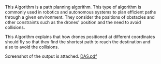 This Algorithm is a path planning algorithm. This type of algorithm is commonly used in robotics and autonomous systems to plan efficient paths through a given environment. They consider the positions of obstacles and other constraints such as the drones' position and the need to avoid collisions.

This Algorithm explains that how drones positioned at different coordinates should fly so that they find the shortest path to reach the destination and also to avoid the collisions.



Screenshot of the output is attached.
[DAS.pdf](https://github.com/ranjo07/Algorithm_Design_-_Simulation/files/11088751/DAS.pdf)
